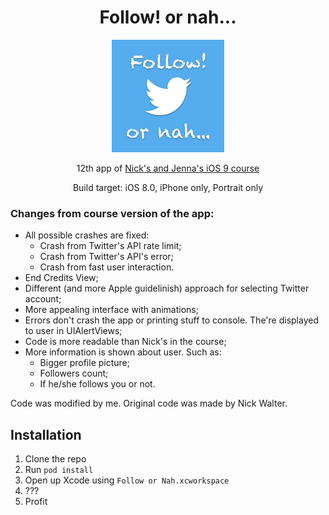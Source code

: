 <h1 align="center">Follow! or nah...</h1>

<p align="center">
  <img src="/Follow or Nah/Assets.xcassets/AppIcon.appiconset/Icon-60@3x.png?raw=true" alt="Follow or Nah app icon">
</p>

<p align="center">12th app of <a href="https://www.udemy.com/ios-9-swift-2-xcode-7-make-an-app-programming-code-ios9-dev/">Nick's and Jenna's iOS 9 course</a></p>

<p align="center">Build target: iOS 8.0, iPhone only, Portrait only</p>

### Changes from course version of the app:
* All possible crashes are fixed:
  * Crash from Twitter's API rate limit;
  * Crash from Twitter's API's error;
  * Crash from fast user interaction.
* End Credits View;
* Different (and more Apple guidelinish) approach for selecting Twitter account;
* More appealing interface with animations;
* Errors don't crash the app or printing stuff to console. The're displayed to user in UIAlertViews;
* Code is more readable than Nick's in the course;
* More information is shown about user. Such as:
  * Bigger profile picture;
  * Followers count;
  * If he/she follows you or not.

Code was modified by me. Original code was made by Nick Walter.

## Installation

1. Clone the repo
2. Run ```pod install```
3. Open up Xcode using ```Follow or Nah.xcworkspace```
4. ???
5. Profit
